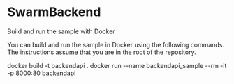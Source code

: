 # SwarmBackend

Build and run the sample with Docker

You can build and run the sample in Docker using the following commands. The instructions assume that you are in the root of the repository.

docker build -t backendapi .
docker run --name backendapi_sample --rm -it -p 8000:80 backendapi
